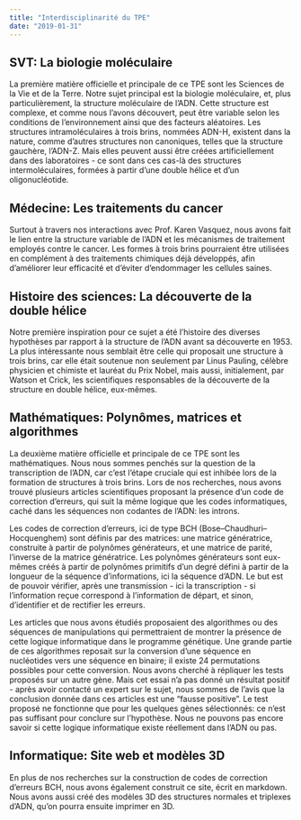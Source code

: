```yaml
---
title: "Interdisciplinarité du TPE"
date: "2019-01-31"
---
```


## SVT: La biologie moléculaire

La première matière officielle et principale de ce TPE sont les Sciences de la Vie et de la Terre. Notre sujet principal est la biologie moléculaire, et, plus particulièrement, la structure moléculaire de l’ADN. Cette structure est complexe, et comme nous l’avons découvert, peut être variable selon les conditions de l’environnement ainsi que des facteurs aléatoires. Les structures intramoléculaires à trois brins, nommées ADN-H, existent dans la nature, comme d’autres structures non canoniques, telles que la structure gauchère, l’ADN-Z. Mais elles peuvent aussi être créées artificiellement dans des laboratoires - ce sont dans ces cas-là des structures intermoléculaires, formées à partir d’une double hélice et d’un oligonucléotide.

## Médecine: Les traitements du cancer

Surtout à travers nos interactions avec Prof. Karen Vasquez, nous avons fait le lien entre la structure variable de l’ADN et les mécanismes de traitement employés contre le cancer. Les formes à trois brins pourraient être utilisées en complément à des traitements chimiques déjà développés, afin d’améliorer leur efficacité et d’éviter d’endommager les cellules saines.

## Histoire des sciences: La découverte de la double hélice

Notre première inspiration pour ce sujet a été l’histoire des diverses hypothèses par rapport à la structure de l’ADN avant sa découverte en 1953. La plus intéressante nous semblait être celle qui proposait une structure à trois brins, car elle était soutenue non seulement par Linus Pauling, célèbre physicien et chimiste et lauréat du Prix Nobel, mais aussi, initialement, par Watson et Crick, les scientifiques responsables de la découverte de la structure en double hélice, eux-mêmes.

## Mathématiques: Polynômes, matrices et algorithmes

La deuxième matière officielle et principale de ce TPE sont les mathématiques. Nous nous sommes penchés sur la question de la transcription de l’ADN, car c’est l’étape cruciale qui est inhibée lors de la formation de structures à trois brins. Lors de nos recherches, nous avons trouvé plusieurs articles scientifiques proposant la présence d’un code de correction d’erreurs, qui suit la même logique que les codes informatiques, caché dans les séquences non codantes de l’ADN: les introns. 

Les codes de correction d’erreurs, ici de type BCH (Bose–Chaudhuri–Hocquenghem) sont définis par des matrices: une matrice génératrice, construite à partir de polynômes générateurs, et une matrice de parité, l’inverse de la matrice génératrice. Les polynômes générateurs sont eux-mêmes créés à partir de polynômes primitifs d’un degré défini à partir de la longueur de la séquence d’informations, ici la séquence d’ADN. Le but est de pouvoir vérifier, après une transmission - ici la transcription - si l’information reçue correspond à l’information de départ, et sinon, d’identifier et de rectifier les erreurs. 

Les articles que nous avons étudiés proposaient des algorithmes ou des séquences de manipulations qui permettraient de montrer la présence de cette logique informatique dans le programme génétique. Une grande partie de ces algorithmes reposait sur la conversion d’une séquence en nucléotides vers une séquence en binaire; il existe 24 permutations possibles pour cette conversion. Nous avons cherché à répliquer les tests proposés sur un autre gène. Mais cet essai n’a pas donné un résultat positif - après avoir contacté un expert sur le sujet, nous sommes de l’avis que la conclusion donnée dans ces articles est une “fausse positive”. Le test proposé ne fonctionne que pour les quelques gènes sélectionnés: ce n’est pas suffisant pour conclure sur l’hypothèse. Nous ne pouvons pas encore savoir si cette logique informatique existe réellement dans l’ADN ou pas.

## Informatique: Site web et modèles 3D

En plus de nos recherches sur la construction de codes de correction d’erreurs BCH, nous avons également construit ce site, écrit en markdown. Nous avons aussi créé des modèles 3D des structures normales et triplexes d’ADN, qu’on pourra ensuite imprimer en 3D.
